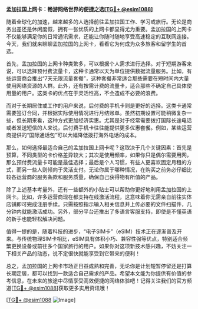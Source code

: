 **孟加拉国上网卡：畅游网络世界的便捷之选[[TG💪+ @esim1088](https://t.me/s/esim1088)]**

随着全球化的加速，越来越多的人选择前往孟加拉国工作、学习或旅行。无论是商务出差还是休闲度假，拥有一张优质的上网卡都显得尤为重要。孟加拉国的上网卡不仅能够满足你的日常通讯需求，还能让你随时随地享受高速稳定的互联网连接。今天，我们就来聊聊孟加拉国的上网卡，看看它为何成为众多旅客和留学生的首选。

首先，孟加拉国的上网卡种类繁多，可以根据个人需求进行选择。对于短期游客来说，可以选择预付费流量卡，这种卡通常以天为单位提供数据流量服务。比如，有些运营商会推出“7天无限流量套餐”，这种套餐非常适合那些需要在短时间内大量使用网络资源的人群。此外，还有按需计费的流量卡，适合那些不确定自己具体使用量的用户。这类卡的优点在于灵活性高，不会造成不必要的浪费。

而对于长期居住或工作的用户来说，后付费的手机卡则是更好的选择。这类卡通常需要签订合同，并根据实际使用情况进行月结账单。虽然初期设置可能稍微复杂一些，但长期来看，这种方式更加经济实惠。尤其是对于经常需要拨打国际长途电话或者发送短信的人来说，后付费手机卡往往能提供更多优惠套餐。例如，某些运营商提供的“国际通话包”可以大幅降低拨打海外电话的成本。

那么，如何选择最适合自己的孟加拉国上网卡呢？这取决于几个关键因素：首先是预算，不同类型的卡价格差异较大；其次是使用频率，如果你只是偶尔需要用网，那么预付费流量卡可能是最佳选择；最后是个人习惯，有些人更喜欢固定月租的方式，而另一些人则倾向于灵活支付。无论你属于哪种情况，在购买之前务必仔细比较各运营商的服务条款和服务质量，确保自己获得物有所值的产品。

除了上述基本考量外，还有一些额外的小贴士可以帮助你更好地利用孟加拉国的上网卡。比如，许多运营商现在都支持在线激活流程，这意味着你无需亲自前往实体店铺即可完成注册手续。只需按照指示输入相关信息并上传必要的文件扫描件，几分钟内就能激活成功。另外，部分平台还推出了多语言客服支持，即使是不懂英语的新手也能轻松解决问题。

值得一提的是，随着科技的进步，“电子SIM卡”（eSIM）技术正在逐渐普及开来。与传统物理SIM卡相比，eSIM具有体积小巧、兼容性强等优点，特别适合频繁更换设备或前往多个国家旅行的用户。如果你对这项新技术感兴趣，不妨关注一下相关产品的动态，说不定很快就能享受到它带来的便利！

总之，孟加拉国的上网卡市场正日益成熟和完善，无论你是计划短暂停留还是打算长期定居，都可以找到一款适合自己需求的产品。希望本文能为你提供有价值的参考信息，在未来的旅途中尽情享受高效便捷的网络体验吧！记得关注我们的官方频道[[TG💪+ @esim1088](https://t.me/s/esim1088)]获取更多实用资讯哦！

[[TG💪+ @esim1088](https://t.me/s/esim1088) ![Image](https://i.postimg.cc/4NQfJmqS/Snipaste-2025-05-13-00-14-12.png)]